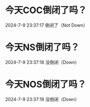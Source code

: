 # 今天COC倒闭了吗？

2024-7-9 23:37:17 倒闭了（Not Down）

# 今天NS倒闭了吗？

2024-7-9 23:37:18 没倒闭（Down）

# 今天NOS倒闭了吗？

2024-7-9 23:37:18 没倒闭（Down）

